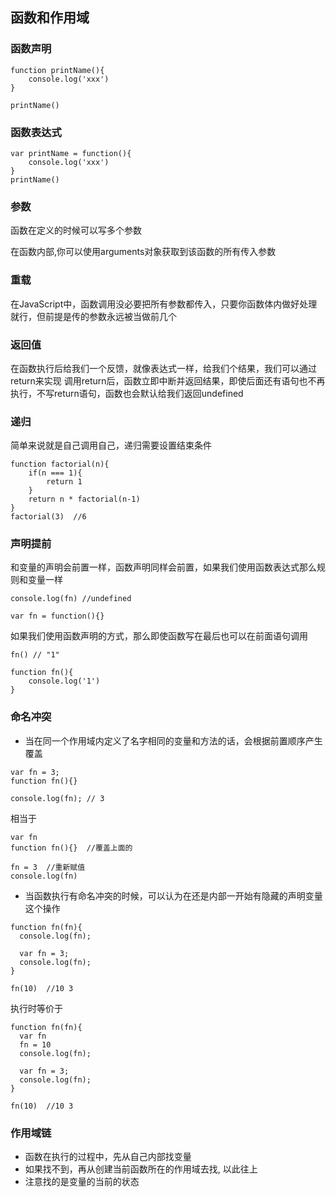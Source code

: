 ## 函数和作用域

### 函数声明
```
function printName(){
    console.log('xxx')
}

printName()
```
### 函数表达式
```
var printName = function(){
    console.log('xxx')
}
printName()
```
### 参数

  函数在定义的时候可以写多个参数

  在函数内部,你可以使用arguments对象获取到该函数的所有传入参数

### 重载

  在JavaScript中，函数调用没必要把所有参数都传入，只要你函数体内做好处理就行，但前提是传的参数永远被当做前几个

### 返回值

  在函数执行后给我们一个反馈，就像表达式一样，给我们个结果，我们可以通过return来实现
  调用return后，函数立即中断并返回结果，即使后面还有语句也不再执行，不写return语句，函数也会默认给我们返回undefined

### 递归

  简单来说就是自己调用自己，递归需要设置结束条件

```
function factorial(n){
    if(n === 1){
        return 1
    }
    return n * factorial(n-1)
}
factorial(3)  //6
```

### 声明提前

  和变量的声明会前置一样，函数声明同样会前置，如果我们使用函数表达式那么规则和变量一样

```
console.log(fn) //undefined

var fn = function(){}
```

  如果我们使用函数声明的方式，那么即使函数写在最后也可以在前面语句调用

```
fn() // "1"

function fn(){
    console.log('1')
}
```

### 命名冲突

  - 当在同一个作用域内定义了名字相同的变量和方法的话，会根据前置顺序产生覆盖

```
var fn = 3;
function fn(){}

console.log(fn); // 3
```
相当于
```
var fn
function fn(){}  //覆盖上面的

fn = 3  //重新赋值
console.log(fn)
```

  - 当函数执行有命名冲突的时候，可以认为在还是内部一开始有隐藏的声明变量这个操作

```
function fn(fn){
  console.log(fn);

  var fn = 3;
  console.log(fn);
}

fn(10)  //10 3
```
执行时等价于
```
function fn(fn){
  var fn
  fn = 10
  console.log(fn);

  var fn = 3;
  console.log(fn);
}

fn(10)  //10 3
```

### 作用域链
  - 函数在执行的过程中，先从自己内部找变量
  - 如果找不到，再从创建当前函数所在的作用域去找, 以此往上
  - 注意找的是变量的当前的状态